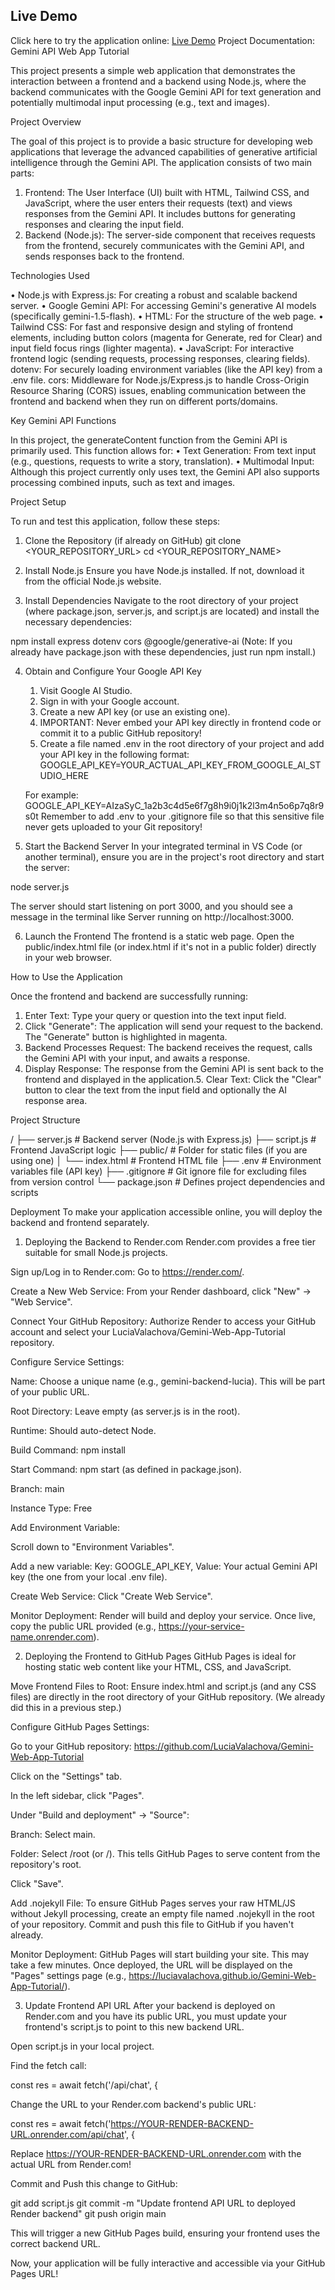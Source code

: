 ## Live Demo

Click here to try the application online: [Live Demo](https://luciavalachova.github.io/Gemini-Web-App-Tutorial/)
Project Documentation: Gemini API Web App Tutorial

This project presents a simple web application that demonstrates the interaction between a frontend and a backend using Node.js, where the backend communicates with the Google Gemini API for text generation and potentially multimodal input processing (e.g., text and images).

Project Overview

The goal of this project is to provide a basic structure for developing web applications that leverage the advanced capabilities of generative artificial intelligence through the Gemini API. The application consists of two main parts:
1. Frontend: The User Interface (UI) built with HTML, Tailwind CSS, and JavaScript, where the user enters their requests (text) and views responses from the Gemini API. It includes buttons for generating responses and clearing the input field.
2. Backend (Node.js): The server-side component that receives requests from the frontend, securely communicates with the Gemini API, and sends responses back to the frontend.

Technologies Used

• Node.js with Express.js: For creating a robust and scalable backend server.
• Google Gemini API: For accessing Gemini's generative AI models (specifically gemini-1.5-flash).
• HTML: For the structure of the web page.
• Tailwind CSS: For fast and responsive design and styling of frontend elements, including button colors (magenta for  Generate, red for Clear) and input field focus rings (lighter magenta).
• JavaScript: For interactive frontend logic (sending requests, processing responses, clearing fields).
dotenv: For securely loading environment variables (like the API key) from a .env file.
cors: Middleware for Node.js/Express.js to handle Cross-Origin Resource Sharing (CORS) issues, enabling communication between the frontend and backend when they run on different ports/domains.

Key Gemini API Functions

In this project, the generateContent function from the Gemini API is primarily used. This function allows for:
• Text Generation: From text input (e.g., questions, requests to write a story, translation).
• Multimodal Input: Although this project currently only uses text, the Gemini API also supports processing combined inputs, such as text and images.

Project Setup

To run and test this application, follow these steps:

1. Clone the Repository (if already on GitHub)
git clone <YOUR_REPOSITORY_URL>
cd <YOUR_REPOSITORY_NAME>

2. Install Node.js
Ensure you have Node.js installed. If not, download it from the official Node.js website.

3. Install Dependencies
Navigate to the root directory of your project (where package.json, server.js, and script.js are located) and install the necessary dependencies:

npm install express dotenv cors @google/generative-ai
(Note: If you already have package.json with these dependencies, just run npm install.)

4. Obtain and Configure Your Google API Key
   1. Visit Google AI Studio.
   2. Sign in with your Google account.
   3. Create a new API key (or use an existing one).
   4. IMPORTANT: Never embed your API key directly in frontend code or commit it to a public GitHub repository!
   5. Create a file named .env in the root directory of your project and add your API key in the following  format:
     GOOGLE_API_KEY=YOUR_ACTUAL_API_KEY_FROM_GOOGLE_AI_STUDIO_HERE

    For example: GOOGLE_API_KEY=AIzaSyC_1a2b3c4d5e6f7g8h9i0j1k2l3m4n5o6p7q8r9s0t
    Remember to add .env to your .gitignore file so that this sensitive file never gets uploaded to your Git repository!

5. Start the Backend Server
In your integrated terminal in VS Code (or another terminal), ensure you are in the project's root directory and start the server:

node server.js

The server should start listening on port 3000, and you should see a message in the terminal like Server running on http://localhost:3000.

6. Launch the Frontend
The frontend is a static web page. Open the public/index.html file (or index.html if it's not in a public folder) directly in your web browser.

How to Use the Application

Once the frontend and backend are successfully running:
1. Enter Text: Type your query or question into the text input field.
2. Click "Generate": The application will send your request to the backend. The "Generate" button is highlighted in magenta.
3. Backend Processes Request: The backend receives the request, calls the Gemini API with your input, and awaits a response.
4. Display Response: The response from the Gemini API is sent back to the frontend and displayed in the application.5. Clear Text: Click the "Clear" button to clear the text from the input field and optionally the AI response area.

Project Structure

/
├── server.js               # Backend server (Node.js with Express.js)
├── script.js               # Frontend JavaScript logic
├── public/                 # Folder for static files (if you are using one)
│   └── index.html          # Frontend HTML file
├── .env                    # Environment variables file (API key)
├── .gitignore              # Git ignore file for excluding files from version control
└── package.json            # Defines project dependencies and scripts

Deployment
To make your application accessible online, you will deploy the backend and frontend separately.

1. Deploying the Backend to Render.com
Render.com provides a free tier suitable for small Node.js projects.

Sign up/Log in to Render.com: Go to https://render.com/.

Create a New Web Service: From your Render dashboard, click "New" -> "Web Service".

Connect Your GitHub Repository: Authorize Render to access your GitHub account and select your LuciaValachova/Gemini-Web-App-Tutorial repository.

Configure Service Settings:

Name: Choose a unique name (e.g., gemini-backend-lucia). This will be part of your public URL.

Root Directory: Leave empty (as server.js is in the root).

Runtime: Should auto-detect Node.

Build Command: npm install

Start Command: npm start (as defined in package.json).

Branch: main

Instance Type: Free

Add Environment Variable:

Scroll down to "Environment Variables".

Add a new variable: Key: GOOGLE_API_KEY, Value: Your actual Gemini API key (the one from your local .env file).

Create Web Service: Click "Create Web Service".

Monitor Deployment: Render will build and deploy your service. Once live, copy the public URL provided (e.g., https://your-service-name.onrender.com).

2. Deploying the Frontend to GitHub Pages
GitHub Pages is ideal for hosting static web content like your HTML, CSS, and JavaScript.

Move Frontend Files to Root: Ensure index.html and script.js (and any CSS files) are directly in the root directory of your GitHub repository. (We already did this in a previous step.)

Configure GitHub Pages Settings:

Go to your GitHub repository: https://github.com/LuciaValachova/Gemini-Web-App-Tutorial

Click on the "Settings" tab.

In the left sidebar, click "Pages".

Under "Build and deployment" -> "Source":

Branch: Select main.

Folder: Select /root (or /). This tells GitHub Pages to serve content from the repository's root.

Click "Save".

Add .nojekyll File: To ensure GitHub Pages serves your raw HTML/JS without Jekyll processing, create an empty file named .nojekyll in the root of your repository. Commit and push this file to GitHub if you haven't already.

Monitor Deployment: GitHub Pages will start building your site. This may take a few minutes. Once deployed, the URL will be displayed on the "Pages" settings page (e.g., https://luciavalachova.github.io/Gemini-Web-App-Tutorial/).

3. Update Frontend API URL
After your backend is deployed on Render.com and you have its public URL, you must update your frontend's script.js to point to this new backend URL.

Open script.js in your local project.

Find the fetch call:

const res = await fetch('/api/chat', {

Change the URL to your Render.com backend's public URL:

const res = await fetch('https://YOUR-RENDER-BACKEND-URL.onrender.com/api/chat', {

Replace https://YOUR-RENDER-BACKEND-URL.onrender.com with the actual URL from Render.com!

Commit and Push this change to GitHub:

git add script.js
git commit -m "Update frontend API URL to deployed Render backend"
git push origin main

This will trigger a new GitHub Pages build, ensuring your frontend uses the correct backend URL.

Now, your application will be fully interactive and accessible via your GitHub Pages URL!